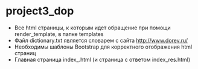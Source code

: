 # project3_dop
 - Все html страницы, к которым идет обращение при помощи render_template, в папке templates
 - Файл dictionary.txt является словарем с сайта http://www.dorev.ru/
 - Необходимы шаблоны Bootstrap для корректного отображения html страниц
 - Главная страница index_.html (и страница с ответом index_res.html)
